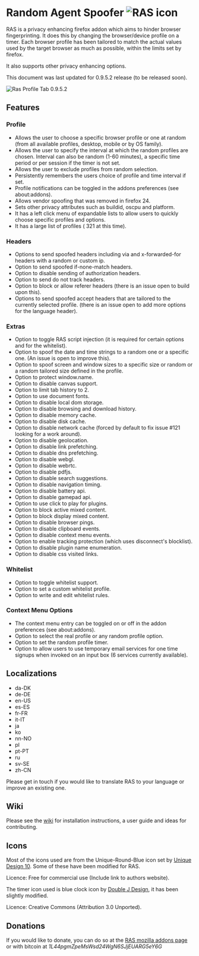 # Random Agent Spoofer ![RAS icon](https://github.com/dillbyrne/random-agent-spoofer/blob/master/data/images/icon.png "RAS icon")

RAS is a privacy enhancing firefox addon which aims to hinder browser fingerprinting. It does this by changing the browser/device profile on a timer. Each browser profile has been tailored to match the actual values used by the target browser as much as possible, within the limits set by firefox.

It also supports other privacy enhancing options.

This document was last updated for 0.9.5.2 release (to be released soon).

![Ras Profile Tab 0.9.5.2](https://cloud.githubusercontent.com/assets/360770/7194811/3cb8cd02-e4b6-11e4-974d-ce934ac42768.png "Ras Profile Tab 0.9.5.2")

## Features

### Profile

- Allows the user to choose a specific browser profile or one at random (from all available profiles, desktop, mobile or by OS family).
- Allows the user to specify the interval at which the random profiles are chosen. Interval can also be random (1-60 minutes), a specific time period or per session if the timer is not set.
- Allows the user to exclude profiles from random selection.
- Persistently remembers the users choice of profile and time interval if set.
- Profile notifications can be toggled in the addons preferences (see about:addons).
- Allows vendor spoofing that was removed in firefox 24.
- Sets other privacy attributes such as buildid, oscpu and platform.
- It has a left click menu of expandable lists to allow users to quickly choose specific profiles and options.
- It has a large list of profiles ( 321 at this time).

### Headers

- Options to send spoofed headers including via and x-forwarded-for headers with a random or custom ip.
- Option to send spoofed if-none-match headers.
- Option to disable sending of authorization headers.
- Option to send do not track headers.
- Option to block or allow referer headers (there is an issue open to build upon this).
- Options to send spoofed accept headers that are tailored to the currently selected profile. (there is an issue open to add more options for the language header).

### Extras

- Option to toggle RAS script injection (it is required for certain options and for the whitelist).
- Option to spoof the date and time strings to a random one or a specific one. (An issue is open to improve this).
- Option to spoof screen and window sizes to a specific size or random or a random tailored size defined in the profile.
- Option to protect window.name.
- Option to disable canvas support.
- Option to limit tab history to 2.
- Option to use document fonts.
- Option to disable local dom storage.
- Option to disable browsing and download history.
- Option to disable memory cache.
- Option to disable disk cache.
- Option to disable network cache (forced by default to fix issue #121 looking for a work around).
- Option to disable geolocation.
- Option to disable link prefetching.
- Option to disable dns prefetching.
- Option to disable webgl.
- Option to disable webrtc.
- Option to disable pdfjs.
- Option to disable search suggestions.
- Option to disable navigation timing.
- Option to disable battery api.
- Option to disable gamepad api.
- Option to use click to play for plugins.
- Option to block active mixed content.
- Option to block display mixed content.
- Option to disable browser pings.
- Option to disable clipboard events.
- Option to disable context menu events.
- Option to enable tracking protection (which uses disconnect's blocklist).
- Option to disable plugin name enumeration.
- Option to disable css visited links.

### Whitelist

- Option to toggle whitelist support.
- Option to set a custom whitelist profile.
- Option to write and edit whitelist rules.

### Context Menu Options

- The context menu entry can be toggled on or off in the addon preferences (see about:addons).
- Option to select the real profile or any random profile option.
- Option to set the random profile timer.
- Option to allow users to use temporary email services for one time signups when invoked on an input box (6 services currently available).

## Localizations

- da-DK
- de-DE
- en-US
- es-ES
- fr-FR
- it-IT
- ja
- ko
- nn-NO
- pl
- pt-PT
- ru
- sv-SE
- zh-CN

Please get in touch if you would like to translate RAS to your language or improve an existing one.

## Wiki

Please see the [wiki](https://github.com/dillbyrne/random-agent-spoofer/wiki) for installation instructions, a user guide and ideas for contributing.

## Icons

Most of the icons used are from the  Unique-Round-Blue icon set by [Unique Design 10](http://www.uniquedesign10.com/). Some of these have been modified for RAS.

Licence: Free for commercial use (Include link to authors website).

The timer icon used is blue clock icon by [Double J Design](http://www.doublejdesign.co.uk/), it has been slightly modified.

Licence: Creative Commons (Attribution 3.0 Unported).

## Donations

If you would like to donate, you can do so at the
[RAS mozilla addons page](https://addons.mozilla.org/en-US/firefox/addon/random-agent-spoofer/) or with bitcoin at *1L44pgmZpeMsWsd24WgN6SJjEUARG5eY6G*
